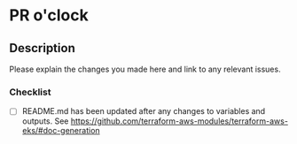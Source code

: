 # PR o'clock

## Description

Please explain the changes you made here and link to any relevant issues.

### Checklist

- [ ] README.md has been updated after any changes to variables and outputs. See https://github.com/terraform-aws-modules/terraform-aws-eks/#doc-generation
